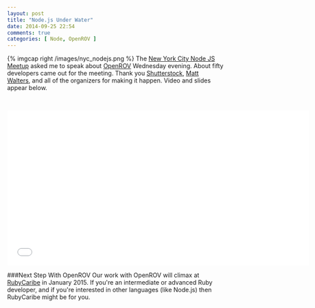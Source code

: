 ```yaml
---
layout: post
title: "Node.js Under Water"
date: 2014-09-25 22:54
comments: true
categories: [ Node, OpenROV ]
---
```

{% imgcap right /images/nyc_nodejs.png %}
The [New York City Node JS Meetup](http://www.meetup.com/nodejs/events/206159562) asked me to speak about [OpenROV](http://rayhightower.com/blog/2014/06/16/citizen-science-with-openrov/) Wednesday evening. About fifty developers came out for the meeting. Thank you [Shutterstock](http://shutterstock.com), [Matt Walters](https://twitter.com/mateodelnorte), and all of the organizers for making it happen. Video and slides appear below.
<!--more-->
&nbsp;
&nbsp;
<iframe src="//fast.wistia.net/embed/iframe/qmp95ppsmu?plugin%5Bspeakerdeck%5D%5Bsrc%5D=%2F%2Ffast.wistia.com%2Flabs%2Fspeakerdeck%2Fplugin.js&plugin%5Bspeakerdeck%5D%5BdeckId%5D=25d9158026930132408f62c99fab29cb&plugin%5Bspeakerdeck%5D%5Bwidth%5D=384&plugin%5Bspeakerdeck%5D%5Bheight%5D=360&plugin%5Bspeakerdeck%5D%5Baspect%5D=1.3003663003663004&plugin%5Bspeakerdeck%5D%5Bposition%5D=right&plugin%5Bspeakerdeck%5D%5Btimings%5D=1-0_2-40_3-48_4-65_5-92_6-109_7-151_8-166_9-191_10-206_11-228_12-255_13-275_14-296_15-314_16-330_17-335_18-374_19-378_20-379_21-382_22-385_23-429" allowtransparency="true" frameborder="0" scrolling="no" class="wistia_embed" name="wistia_embed" allowfullscreen mozallowfullscreen webkitallowfullscreen oallowfullscreen msallowfullscreen width="704" height="360"></iframe>

###Next Step With OpenROV
Our work with OpenROV will climax at [RubyCaribe](http://rubycaribe.com) in January 2015. If you're an intermediate or advanced Ruby developer, and if you're interested in other languages (like Node.js) then RubyCaribe might be for you.


